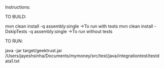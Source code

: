 Instructions:


TO BUILD:


mvn clean install -q assembly:single   ->To run with tests
mvn clean install -DskipTests -q assembly:single  ->To run without tests


TO RUN:

java -jar target/geektrust.jar /Users/jayeshsinha/Documents/mymoney/src/test/java/integrationtest/testdata1.txt

